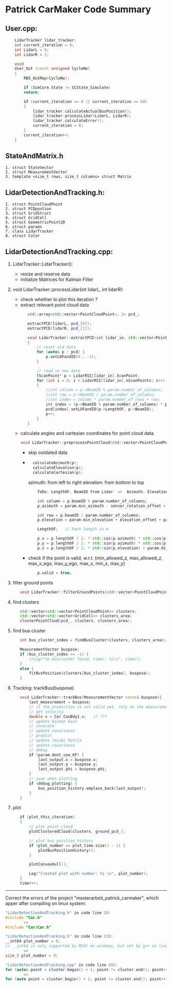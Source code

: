 # Patrick CarMaker Code Summary
## User.cpp:
```C++
    LidarTracker lidar_tracker;
    int current_iteration = 0;
    int LidarL = 0;
    int LidarR = 1;
```
```C++
    void
    User_Out (const unsigned CycleNo)
    {
        RBS_OutMap(CycleNo);

        if (SimCore.State != SCState_Simulate)
        return;

        if (current_iteration == 0 || current_iteration >= 60)
        {
            lidar_tracker.calculateActualBusPosition();
            lidar_tracker.processLidar(LidarL, LidarR);
            lidar_tracker.calculateError();
            current_iteration = 0;
        }
        current_iteration++;
    }
```
## StateAndMatrix.h
    1. struct StateVector
    2. struct MeasurementVector
    3. template <size_t rows, size_t columns> struct Matrix

## LidarDetectionAndTracking.h:
    1. struct PointCloudPoint
    2. struct PCDpostion
    3. struct GridStruct
    4. struct GridCell
    5. struct GeometricPoint2D
    6. struct params
    7. class LidarTracker
    8. struct Color

## LidarDetectionAndTracking.cpp:
1. LidarTracker::LidarTracker():
   - resize and reserve data
   - initialize Matrices for Kalman Filter
2. void LidarTracker::processLidar(int lidarL, int lidarR):
   - check whether to plot this iteration ?
   - extract relevant point cloud data
     ``` C++
        std::array<std::vector<PointCloudPoint>, 2> pcd_;
     ``` 
     ```C++
        extractPCD(lidarL, pcd_[0]);
	    extractPCD(lidarR, pcd_[1]);
     ```
     ```C++
        void LidarTracker::extractPCD(int lidar_in, std::vector<PointCloudPoint>& pcd)
        {
            // reset old data
            for (auto& p : pcd) {
                p.setLOFandID(0., -1);
            }

            // read in new data
            tScanPoint* p = LidarRSI[lidar_in].ScanPoint;
            for (int i = 0; i < LidarRSI[lidar_in].nScanPoints; i++)
            {
                //int column = p->BeamID % param.number_of_columns;
                //int row = p->BeamID / param.number_of_columns;
                //int index = column * param.number_of_rows + row;
                int index = (p->BeamID % param.number_of_columns) * param.number_of_rows + p->BeamID / param.number_of_columns;
                pcd[index].setLOFandID(p->LengthOF, p->BeamID);
                p++;
            }
        }
     ```
   - calculate angles and cartesian coordinates for point cloud data
        ```C++
        void LidarTracker::preprocessPointCloud(std::vector<PointCloudPoint>& pcd)
        ```
        - skip outdated data
        - ```C++
            calculateAzimuth(p);
		    calculateElevation(p);
		    calculateCartesian(p);
          ```
            azimuth: from left to right
            elevation: from bottom to top
            ```C++
                ToDo: LengthOF, BeamID from Lidar  =>  Azimuth, Elevation, Cartesian (x, y, z)

                int column = p.beamID % param.number_of_columns;
                p.azimuth = param.min_azimuth - sensor_rotation_offset + azimuth_offset + param.azimuth_range / param.number_of_columns * column;

                int row = p.beamID / param.number_of_columns;
                p.elevation = param.min_elevation + elevation_offset + param.elevation_range / param.number_of_rows * row;

                LengthOF;	// Path length in m

                p.x = p.lengthOF / 2. * std::cos(p.azimuth) * std::cos(p.elevation);
                p.y = p.lengthOF / 2. * std::sin(p.azimuth) * std::cos(p.elevation) + dy_sensor_mount;
                p.z = p.lengthOF / 2. * std::sin(p.elevation) + param.dz_sensor_mounting;
            ``` 
        - check if the point is valid, w.r.t. {min_allowed_z, max_allowed_z, max_x_ego, max_y_ego, max_x, min_x, max_y}
            ```C++
                p.valid = true;
            ```
  
3. filter ground points
     ```C++
        void LidarTracker::filterGroundPoints(std::vector<PointCloudPoint>& pcd, std::vector<PointCloudPoint>& ground_pcd)
     ```

4. find clusters
     ```C++
        std::vector<std::vector<PointCloudPoint>> clusters;
	    std::vector<std::vector<GridCell>> clusters_area;
	    clusterPointCloud(pcd_, clusters, clusters_area);
     ```

5. find bus cluster 
     ```C++
        int bus_cluster_index = findBusCluster(clusters, clusters_area);

        MeasurementVector buspose;
        if (bus_cluster_index == -1) {
            //Log("no buscluster found, timer: %i\n", timer);
        }
        else {
            fitBusPosition(clusters[bus_cluster_index], buspose);
        }
     ```

6. Tracking: trackBus(buspose)
     ```C++
        void LidarTracker::trackBus(MeasurementVector const& buspose){
            last_measurement = buspose;
            // if the prediction is not valid yet, rely on the measurement
            // get velocity
	        double v = Car.ConBdy1.v;   // ???
            // update Kalman Gain
	        // innovate
            // update covariance
            // predict
            // update Jacobi Matrix
            // update covariance
            // debug
            if (param.dont_use_KF) {
                last_output.x = buspose.x;
                last_output.y = buspose.y;
                last_output.phi = buspose.phi;
            }
            // save when plotting
            if (debug_plotting) {
                bus_position_history.emplace_back(last_output);
            }
        }
     ```
7. plot
     ```C++
        if (plot_this_iteration)
        {
            // plot point cloud
            plotClusteredCloud(clusters, ground_pcd_);

            // plot bus position history
            if (plot_number == plot_time.size() - 1) {
                plotBusPositionHistory();
            }

            plotConvexHull();

            Log("Created plot with number: %i \n", plot_number);
        }
        timer++;
     ``` 



---

Correct the errors of the project "masterarbeit_patrick_carmaker", which apper after compiling on linux system:
```C++
"LidarDetectionAndTracking.h" in code line 20:
#include "Car.h"
        => 
#include "Car/Car.h"
```

```C++
"LidarDetectionAndTracking.h" in code line 210:
__int64 plot_number = 0;     
// __int64 is only supported by MSVC on windows, but not by g++ on linux
        => 
size_t plot_number = 0;
```

```C++
"LidarDetectionAndTracking.cpp" in code line 495:
for (auto& point = cluster.begin() + 1; point != cluster.end(); point++)
        => 
for (auto point = cluster.begin() + 1; point != cluster.end(); point++)
```


